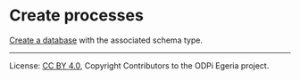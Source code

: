 <!-- SPDX-License-Identifier: CC-BY-4.0 -->
<!-- Copyright Contributors to the ODPi Egeria project. -->

# Create processes

[Create a database](../../data-engine-server/docs/scenarios/create-database.md)
with the associated schema type.

----
License: [CC BY 4.0](https://creativecommons.org/licenses/by/4.0/),
Copyright Contributors to the ODPi Egeria project.
